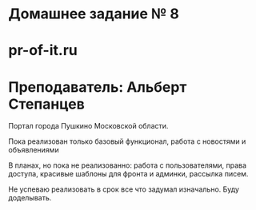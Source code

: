 # Домашнее задание № 8
# pr-of-it.ru
# Преподаватель: Альберт Степанцев

Портал города Пушкино Московской области.

Пока реализован только базовый функционал, работа с новостями и объявлениями

В планах, но пока не реализованно: работа с пользователями, права доступа, красивые шаблоны для фронта и админки, рассылка писем.

Не успеваю реализовать в срок все что задумал изначально. Буду доделывать.
